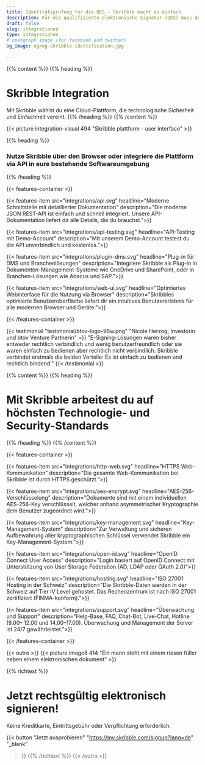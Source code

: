 ```yaml
---
title: Identitätsprüfung für die QES - Skribble macht es einfach
description: Für die qualifizierte elektronische Signatur (QES) muss der Unterzeichnende seine Identität beweisen. Skribble bietet für jeden Geschäftskontext eine passende Identifikationsmöglichkeit an.
draft: false
slug: integrationen
type: integrationen
# opengraph image (for facebook and twitter)
og_image: og/og-skribble-identification.jpg

---
```


{{% content %}}
{{% heading %}}
# Skribble Integration
Mit Skribble wählst du eine Cloud-Plattform, die technologische Sicherheit <br class="hide-for-mobile">und Einfachheit vereint. 
{{% /heading %}}
{{% /content %}}

{{< picture integration-visual 494 "Skribble plattform - user  interface" >}}

{{% heading %}}
### Nutze Skribble über den Browser oder integriere die Plattform <br class="hide-for-mobile">via API in eure bestehende Softwareumgebung
{{% /heading %}}

{{< features-container >}}

  {{< features-item src="integrations/api.svg" 
    headline="Moderne Schnittstelle mit detaillierter Dokumentation" 
    description="Die moderne JSON REST-API ist einfach und schnell integriert. Unsere API-Dokumentation liefert dir alle Details, die du brauchst.">}}

  {{< features-item src="integrations/api-testing.svg" 
    headline="API-Testing mit Demo-Account" 
    description="Mit unserem Demo-Account testest du die API unverbindlich und kostenlos.">}}

  {{< features-item src="integrations/plugin-dms.svg" 
    headline="Plug-in für DMS und Branchenlösungen" 
    description="Integriere Skribble als Plug-in in Dokumenten-Management-Systeme wie OneDrive und SharePoint, oder in Branchen-Lösungen wie Abacus und SAP.">}}

  {{< features-item src="integrations/web-ui.svg" 
    headline="Optimiertes Webinterface für die Nutzung via Browser" 
    description="Skribbles optimierte Benutzeroberfläche liefert dir ein intuitives Benutzererlebnis für alle modernen Browser und Geräte.">}}

{{< /features-container >}}

[//]: # (--------------------------------------------------------------------------------------------------------------)

{{< testimonial "testimonial/btov-logo-96w.png" "Nicole Herzog, Investorin und btov Venture Partnerin" >}}
"E-Signing-Lösungen waren bisher entweder rechtlich verbindlich und wenig benutzerfreundlich oder sie waren einfach zu bedienen aber rechtlich nicht verbindlich. Skribble verbindet erstmals die beiden Vorteile: Es ist einfach zu bedienen und rechtlich bindend." {{< /testimonial >}}

[//]: # (--------------------------------------------------------------------------------------------------------------)

{{% content %}}
{{% heading %}}
# Mit Skribble arbeitest du auf höchsten Technologie- und Security-Standards
{{% /heading %}}
{{% /content %}}

{{< features-container >}}

  {{< features-item src="integrations/http-web.svg" 
    headline="HTTPS Web-Kommunikation" 
    description="Die gesamte Web-Kommunikation bei Skribble ist durch HTTPS geschützt.">}}

  {{< features-item src="integrations/aes-encrypt.svg" 
    headline="AES-256-Verschlüsselung" 
    description="Dokumente sind mit einem individuellen AES-256-Key verschlüsselt, welcher anhand asymmetrischer Kryptographie dem Benutzer zugeordnet wird.">}}

  {{< features-item src="integrations/key-management.svg" 
    headline="Key-Management-System" 
    description="Zur Verwaltung und sicheren Aufbewahrung aller kryptographischen Schlüssel verwendet Skribble ein Key-Management-System.">}}

  {{< features-item src="integrations/open-id.svg" 
    headline="OpenID Connect User Access" 
    description="Login basiert auf OpenID Connect mit Unterstützung von User Storage Federation (AD, LDAP oder OAuth 2.0)">}}

  {{< features-item src="integrations/hosting.svg" 
    headline="ISO 27001 Hosting in der Schweiz" 
    description="Die Skribble-Daten werden in der Schweiz auf Tier IV Level gehostet. Das Rechenzentrum ist nach ISO 27001 zertifiziert (FINMA-konform).">}}

  {{< features-item src="integrations/support.svg" 
    headline="Überwachung und Support" 
    description="Help-Base, FAQ, Chat-Bot, Live-Chat, Hotline (9.00– 12.00 und 14.00–17.00). Überwachung und Management der Server ist 24/7 gewährleistet.">}}

{{< /features-container >}}

[//]: # (--------------------------------------------------------------------------------------------------------------)

{{< outro >}}
{{< picture image8 414 "Ein mann steht mit einem riesen füller neben einem elektronischen dokument" >}}

{{% richtext %}}
# Jetzt rechtsgültig elektronisch signieren!
Keine Kreditkarte, Eintrittsgebühr oder Verpflichtung erforderlich.

{{< button
  "Jetzt ausprobieren"
  "https://my.skribble.com/signup?lang=de"
  "_blank"
>}}
{{% /richtext %}}
{{< /outro >}}
